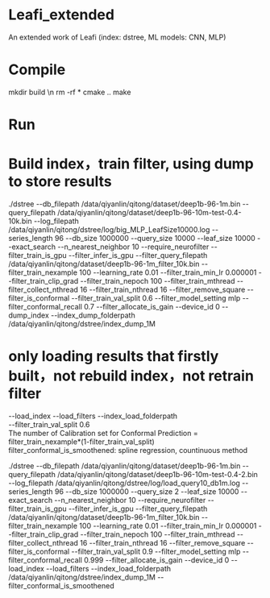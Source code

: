 # Leafi_extended
An extended work of Leafi (index: dstree, ML models: CNN, MLP)

# Compile
mkdir build \n
rm -rf *
cmake ..
make

# Run
#  Build index，train filter, using dump to store results
 ./dstree --db_filepath /data/qiyanlin/qitong/dataset/deep1b-96-1m.bin --query_filepath /data/qiyanlin/qitong/dataset/deep1b-96-10m-test-0.4-10k.bin --log_filepath /data/qiyanlin/qitong/dstree/log/big_MLP_LeafSize10000.log --series_length 96 --db_size 1000000 --query_size 10000 --leaf_size 10000 --exact_search --n_nearest_neighbor 10 --require_neurofilter --filter_train_is_gpu --filter_infer_is_gpu --filter_query_filepath /data/qiyanlin/qitong/dataset/deep1b-96-1m_filter_10k.bin --filter_train_nexample 100 --learning_rate 0.01 --filter_train_min_lr 0.000001 --filter_train_clip_grad --filter_train_nepoch 100 --filter_train_mthread --filter_collect_nthread 16 --filter_train_nthread 16 --filter_remove_square --filter_is_conformal --filter_train_val_split 0.6 --filter_model_setting mlp --filter_conformal_recall 0.7 --filter_allocate_is_gain --device_id 0 --dump_index --index_dump_folderpath /data/qiyanlin/qitong/dstree/index_dump_1M


# only loading results that firstly built，not rebuild index，not retrain filter
--load_index --load_filters --index_load_folderpath  
--filter_train_val_split 0.6   
 The number of Calibration set for Conformal Prediction = filter_train_nexample*(1-filter_train_val_split)
 filter_conformal_is_smoothened: spline regression, countinuous method
  
./dstree --db_filepath /data/qiyanlin/qitong/dataset/deep1b-96-1m.bin --query_filepath /data/qiyanlin/qitong/dataset/deep1b-96-10m-test-0.4-2.bin --log_filepath /data/qiyanlin/qitong/dstree/log/load_query10_db1m.log --series_length 96 --db_size 1000000 --query_size 2 --leaf_size 10000 --exact_search --n_nearest_neighbor 10 --require_neurofilter --filter_train_is_gpu --filter_infer_is_gpu --filter_query_filepath /data/qiyanlin/qitong/dataset/deep1b-96-1m_filter_10k.bin --filter_train_nexample 100 --learning_rate 0.01 --filter_train_min_lr 0.000001 --filter_train_clip_grad --filter_train_nepoch 100 --filter_train_mthread --filter_collect_nthread 16 --filter_train_nthread 16 --filter_remove_square --filter_is_conformal --filter_train_val_split 0.9 --filter_model_setting mlp --filter_conformal_recall 0.999 --filter_allocate_is_gain --device_id 0 --load_index --load_filters --index_load_folderpath /data/qiyanlin/qitong/dstree/index_dump_1M --filter_conformal_is_smoothened

